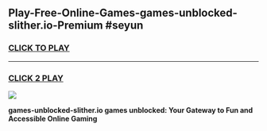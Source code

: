 
## Play-Free-Online-Games-games-unblocked-slither.io-Premium #seyun
<h3>
<a href="https://premium.freeplayer.one?title=games-unblocked-slither.io&ref=8M">CLICK TO PLAY</a></h3>
<hr>

<h3>
<a href="https://premium.freeplayer.one?title=games-unblocked-slither.io&ref=8M">CLICK 2 PLAY</a>
  
</h3>

<a href="https://premium.freeplayer.one?title=games-unblocked-slither.io&ref=8M"><img src="https://clearcache.store/games.png"></a>


**games-unblocked-slither.io games unblocked: Your Gateway to Fun and Accessible Online Gaming**
